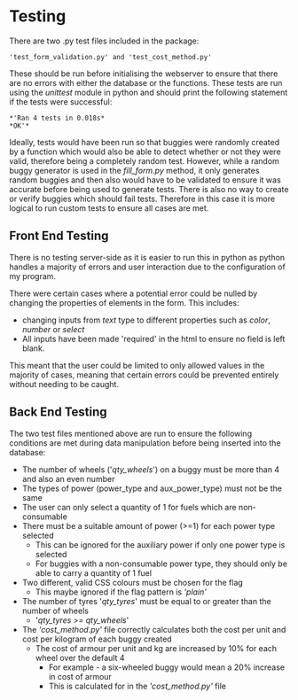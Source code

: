 # Testing  
There are two .py test files included in the package:

	'test_form_validation.py' and 'test_cost_method.py'
	
These should be run before initialising the webserver to ensure
that there are no errors with either the database or the functions.
These tests are run using the *unittest* module in python and should
print the following statement if the tests were successful:

	*'Ran 4 tests in 0.018s*
	*OK'*

Ideally, tests would have been run so that buggies were randomly created
by a function which would also be able to detect whether or not they were
valid, therefore being a completely random test. However, while a random
buggy generator is used in the *fill_form.py* method, it only generates
random buggies and then also would have to be validated to ensure it was
accurate before being used to generate tests. There is also no way to create
or verify buggies which should fail tests. Therefore in this case it 
is more logical to run custom tests to ensure all cases are met.



## Front End Testing  

There is no testing server-side as it is easier to run this in python
as python handles a majority of errors and user interaction due to
the configuration of my program.

There were certain cases where a potential error could be nulled
by changing the properties of elements in the form. This includes:

-  changing inputs from *text* type to different properties such as
   *color*, *number* or *select* 
- All inputs have been made 'required' in the html to ensure no field is left blank.  

This meant that the user could be limited to only allowed values
in the majority of cases, meaning that certain errors could be
prevented entirely without needing to be caught.


## Back End Testing  

The two test files mentioned above are run to ensure the following conditions are met during data manipulation before being inserted into the database:

- The number of wheels ('*qty_wheels*') on a buggy must be more than 4 and also an even number  
- The types of power (power_type and aux_power_type) must not be the same  
- The user can only select a quantity of 1 for fuels which are non-consumable  
- There must be a suitable amount of power (>=1) for each power type selected  
	- This can be ignored for the auxiliary power if only one power type is selected  
	- For buggies with a non-consumable power type, they should only be able to carry a quantity of 1 fuel  
- Two different, valid CSS colours must be chosen for the flag  
	- This maybe ignored if the flag pattern is *'plain'*  
- The number of tyres '*qty_tyres*' must be equal to or greater than the number of wheels  
	- '*qty_tyres >= qty_wheels*'  
- The *'cost_method.py'* file correctly calculates both the cost per unit and cost per kilogram of each buggy created
	- The cost of armour per unit and kg are increased by 10% for each wheel over the default 4  
		 - For example - a six-wheeled buggy would mean a 20% increase in cost of armour  
		 - This is calculated for in the *'cost_method.py'* file
